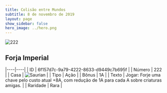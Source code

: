 ```yaml
---
title: Colisão entre Mundos
subtitle: 8 de novembro de 2019
layout: page
show_sidebar: false
hero_image: ../hero.png
---
```


![222](https://cdn.keyforgegame.com/media/card_front/pt/452_222_8P6X77P75HRC_pt.png)

## Forja Imperial

|----|----|
| ID | 6f157d7c-9a79-4222-8633-d9449c7b695f |
| Número | 222 |
| Casa | ![Saurian](https://archonarcana.com/images/thumb/9/9e/Saurian_P.png/22px-Saurian_P.png "Sauro") |
| Tipo | Ação |
| Bônus | 1A |
| Texto | Jogar: Forje uma chave pelo custo atual +8A, com redução de 1A para cada A sobre criaturas amigas. |
| Raridade | Rara |

